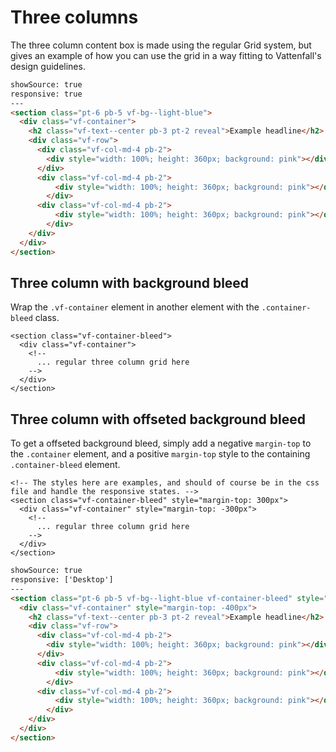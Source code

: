 # Three columns

The three column content box is made using the regular Grid system, but gives an example of how you can use the grid in a way fitting to Vattenfall's design guidelines.

```html
showSource: true
responsive: true
---
<section class="pt-6 pb-5 vf-bg--light-blue">
  <div class="vf-container">
    <h2 class="vf-text--center pb-3 pt-2 reveal">Example headline</h2>
    <div class="vf-row">
      <div class="vf-col-md-4 pb-2">
        <div style="width: 100%; height: 360px; background: pink"></div>
      </div>
      <div class="vf-col-md-4 pb-2">
          <div style="width: 100%; height: 360px; background: pink"></div>
        </div>
      <div class="vf-col-md-4 pb-2">
          <div style="width: 100%; height: 360px; background: pink"></div>
        </div>
    </div>
  </div>
</section>
```

## Three column with background bleed

Wrap the `.vf-container` element in another element with the `.container-bleed` class.

```
<section class="vf-container-bleed">
  <div class="vf-container">
    <!-- 
      ... regular three column grid here
    -->
  </div>
</section>
``` 

## Three column with offseted background bleed

To get a offseted background bleed, simply add a negative `margin-top` to the `.container` element, and a positive `margin-top` style to the containing `.container-bleed` element.

```
<!-- The styles here are examples, and should of course be in the css file and handle the responsive states. -->
<section class="vf-container-bleed" style="margin-top: 300px">
  <div class="vf-container" style="margin-top: -300px">
    <!-- 
      ... regular three column grid here
    -->
  </div>
</section>
``` 


```html
showSource: true
responsive: ['Desktop']
---
<section class="pt-6 pb-5 vf-bg--light-blue vf-container-bleed" style="margin-top: 300px">
  <div class="vf-container" style="margin-top: -400px">
    <h2 class="vf-text--center pb-3 pt-2 reveal">Example headline</h2>
    <div class="vf-row">
      <div class="vf-col-md-4 pb-2">
        <div style="width: 100%; height: 360px; background: pink"></div>
      </div>
      <div class="vf-col-md-4 pb-2">
          <div style="width: 100%; height: 360px; background: pink"></div>
        </div>
      <div class="vf-col-md-4 pb-2">
          <div style="width: 100%; height: 360px; background: pink"></div>
        </div>
    </div>
  </div>
</section>
```
